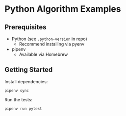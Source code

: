 # Python Algorithm Examples

## Prerequisites

- Python (see `.python-version` in repo)
    - Recommend installing via pyenv
- pipenv 
    - Available via Homebrew

## Getting Started

Install dependencies:

```shell
pipenv sync
```

Run the tests:

```shell
pipenv run pytest
```